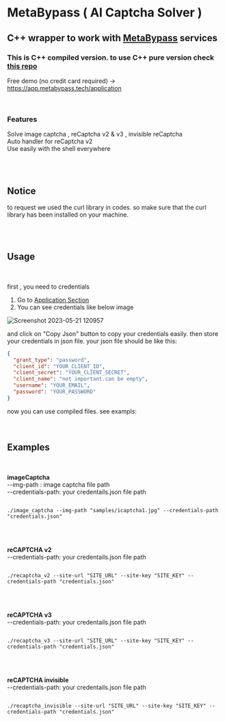 # MetaBypass ( AI Captcha Solver )
## C++ wrapper to work with [MetaBypass](https://metabypass.tech) services
### This is C++ compiled version. to use C++ pure version check [this repo](https://github.com/metabypass/captcha-solver-cpp) 

Free demo (no credit card required) -> https://app.metabypass.tech/application

<br/>

### Features

Solve image captcha , reCaptcha v2 & v3 , invisible reCaptcha <br/>
Auto handler for reCaptcha v2 <br/>
Use easily with the shell everywhere

<br/>
<br/>

## Notice
to request we used the curl library in codes. so make sure that the curl library has been installed on your machine. <br/>


<br/>
<br/>


## Usage

<br/>

first , you need to credentials<br>
1. Go to [Application Section](https://app.metabypass.tech/application)
2. You can see credentials like below image


![Screenshot 2023-05-21 120957](https://github.com/metabypass/metabypass-python/assets/128980891/4420f7ed-1588-412a-b0e8-2876d4ae1854)

and click on "Copy Json" button to copy your credentials easily. then store your credentials in json file. your json file should be like this:

```json
{
  "grant_type": "password",
  "client_id": "YOUR_CLIENT_ID",
  "client_secret": "YOUR_CLIENT_SECRET",
  "client_name": "not important.can be empty",
  "username": "YOUR_EMAIL",
  "password": "YOUR_PASSWORD"
}

```
now you can use compiled files. see exampls: <br><br><br>

## Examples

<br>

**imageCaptcha** <br/>
--img-path : image captcha file path <br>
--credentials-path: your credentails.json file path <br>

```shell

./image_captcha --img-path "samples/icaptcha1.jpg" --credentials-path "credentials.json"

```
<br>
<br>

**reCAPTCHA v2** <br/>
--credentials-path: your credentails.json file path


```shell

./recaptcha_v2 --site-url "SITE_URL" --site-key "SITE_KEY" --credentials-path "credentials.json"

```

<br>
<br>

**reCAPTCHA v3** <br/>
--credentials-path: your credentails.json file path


```shell

./recaptcha_v3 --site-url "SITE_URL" --site-key "SITE_KEY" --credentials-path "credentials.json"

```

<br>
<br>

**reCAPTCHA invisible** <br/>
--credentials-path: your credentails.json file path


```shell

./recaptcha_invisible --site-url "SITE_URL" --site-key "SITE_KEY" --credentials-path "credentials.json"

```
